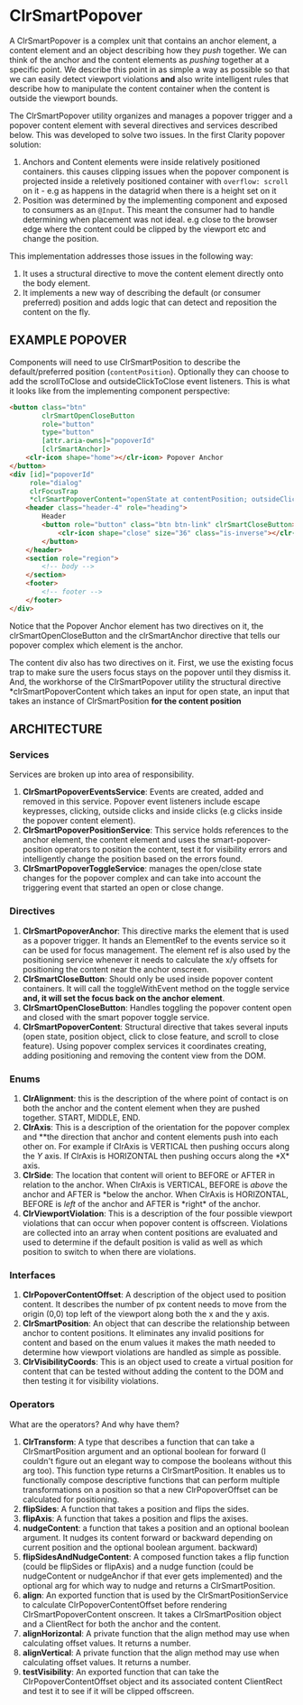# ClrSmartPopover

A ClrSmartPopover is a complex unit that contains an anchor element, a content element and an object describing how
they _push_ together. We can think of the anchor and the content elements as _pushing_ together at a specific
point. We describe this point in as simple a way as possible so that we can easily detect viewport violations **and**
also write intelligent rules that describe how to manipulate the content container when the content is outside the
viewport bounds.

The ClrSmartPopover utility organizes and manages a popover trigger and a popover content element with several
directives and services described below. This was developed to solve two issues. In the first Clarity popover solution:

1.  Anchors and Content elements were inside relatively positioned containers. this causes clipping issues when
    the popover component is projected inside a reletively positioned container with `overflow: scroll` on it - e.g as
    happens in the datagrid when there is a height set on it
2.  Position was determined by the implementing component and exposed to consumers as an `@Input`. This meant the
    consumer had to handle determining when placement was not ideal. e.g close to the browser edge where the content
    could be clipped by the viewport etc and change the position.

This implementation addresses those issues in the following way:

1.  It uses a structural directive to move the content element directly onto the body element.
2.  It implements a new way of describing the default (or consumer preferred) position and adds logic that can detect
    and reposition the content on the fly.

## EXAMPLE POPOVER

Components will need to use ClrSmartPosition to describe the default/preferred position (`contentPosition`).
Optionally they can choose to add the scrollToClose and outsideClickToClose event listeners.
This is what it looks like from the implementing component perspective:

```html
<button class="btn"
        clrSmartOpenCloseButton
        role="button"
        type="button"
        [attr.aria-owns]="popoverId"
        [clrSmartAnchor]>
    <clr-icon shape="home"></clr-icon> Popover Anchor
</button>
<div [id]="popoverId"
     role="dialog"
     clrFocusTrap
     *clrSmartPopoverContent="openState at contentPosition; outsideClickToClose: true; scrollToClose: true">
    <header class="header-4" role="heading">
        Header
        <button role="button" class="btn btn-link" clrSmartCloseButton>
            <clr-icon shape="close" size="36" class="is-inverse"></clr-icon>
        </button>
    </header>
    <section role="region">
        <!-- body -->
    </section>
    <footer>
        <!-- footer -->
    </footer>
</div>
```

Notice that the Popover Anchor element has two directives on it, the clrSmartOpenCloseButton and the clrSmartAnchor
directive that tells our popover complex which element is the anchor.

The content div also has two directives on it. First, we use the existing focus trap to make sure the users focus
stays on the popover until they dismiss it. And, the workhorse of the ClrSmartPopover utility the structural
directive \*clrSmartPopoverContent which takes an input for open state, an input that takes an instance of
ClrSmartPosition **for the content position**

## ARCHITECTURE

### Services

Services are broken up into area of responsibility.

1.  **ClrSmartPopoverEventsService**: Events are created, added and removed in this service. Popover event listeners
    include escape keypresses, clicking, outside clicks and inside clicks (e.g clicks inside the popover content element).
2.  **ClrSmartPopoverPositionService**: This service holds references to the anchor element, the content element and
    uses
    the smart-popover-position operators to position the content, test it for visibility errors and intelligently change
    the position based on the errors found.
3.  **ClrSmartPopoverToggleService**: manages the open/close state changes for the popover complex and can take into
    account the triggering event that started an open or close change.

### Directives

1.  **ClrSmartPopoverAnchor**: This directive marks the element that is used as a popover trigger. It hands an
    ElementRef to the events service so it can be used for focus management. The element ref is also used by the
    positioning service whenever it needs to calculate the x/y offsets for positioning the content near the anchor onscreen.
2.  **ClrSmartCloseButton**: Should only be used inside popover content containers. It will call the toggleWithEvent
    method on the toggle service **and, it will set the focus back on the anchor element**.
3.  **ClrSmartOpenCloseButton**: Handles toggling the popover content open and closed with the smart popover toggle service.
4.  **ClrSmartPopoverContent**: Structural directive that takes several inputs (open state, position object, click to
    close feature, and scroll to close feature). Using popover complex services it coordinates creating, adding
    positioning and removing the content view from the DOM.

### Enums

1.  **ClrAlignment**: this is the description of the where point of contact is on both the anchor and the content
    element when they are pushed together. START, MIDDLE, END.
2.  **ClrAxis**: This is a description of the orientation for the popover complex and \**the direction that anchor and
    content elements push into each other on. For example if ClrAxis is VERTICAL then pushing occurs along the *Y* axis. If
    ClrAxis is HORIZONTAL then pushing occurs along the *X\* axis.
3.  **ClrSide**: The location that content will orient to BEFORE or AFTER in relation to the anchor. When ClrAxis is
    VERTICAL, BEFORE is _above_ the anchor and AFTER is *below the anchor. When ClrAxis is HORIZONTAL, BEFORE is *left*
    of the anchor and AFTER is *right\* of the anchor.
4.  **ClrViewportViolation**: This is a description of the four possible viewport violations that can occur when
    popover content is offscreen. Violations are collected into an array when content positions are evaluated and
    used to determine if the default position is valid as well as which position to switch to when there are violations.

### Interfaces

1.  **ClrPopoverContentOffset**: A description of the object used to position content. It describes the number of px
    content needs to move from the origin (0,0) top left of the viewport along both the x and the y axis.
2.  **ClrSmartPosition**: An object that can describe the relationship between anchor to content positions. It
    eliminates any invalid positions for content and based on the enum values it makes the math needed to determine how
    viewport violations are handled as simple as possible.
3.  **ClrVisibilityCoords**: This is an object used to create a virtual position for content that can be tested
    without adding the content to the DOM and then testing it for visibility violations.

### Operators

What are the operators? And why have them?

1.  **ClrTransform**: A type that describes a function that can take a ClrSmartPosition argument and an optional
    boolean for forward (I couldn't figure out an elegant way to compose the booleans without this arg too). This
    function type returns a ClrSmartPosition. It enables us to functionally compose descriptive functions that can
    perform multiple transformations on a position so that a new ClrPopoverOffset can be calculated for positioning.
2.  **flipSides**: A function that takes a position and flips the sides.
3.  **flipAxis**: A function that takes a position and flips the axises.
4.  **nudgeContent**: a function that takes a position and an optional boolean argument. It nudges its content forward
    or backward depending on current position and the optional boolean argument.
    backward)
5.  **flipSidesAndNudgeContent**: A composed function takes a flip function (could be flipSides or flipAxis) and a
    nudge function (could be nudgeContent or nudgeAnchor if that ever gets implemented) and the optional arg for which
    way to nudge and returns a ClrSmartPosition.
6.  **align**: An exported function that is used by the ClrSmartPositionService to calculate ClrPopoverContentOffset
    before rendering ClrSmartPopoverContent onscreen. It takes a ClrSmartPosition object and a ClientRect for both the
    anchor and the content.
7.  **alignHorizontal**: A private function that the align method may use when calculating offset values. It returns
    a number.
8.  **alignVertical**: A private function that the align method may use when calculating offset values. It returns
    a number.
9.  **testVisibility**: An exported function that can take the ClrPopoverContentOffset object and its associated
    content ClientRect and test it to see if it will be clipped offscreen.
